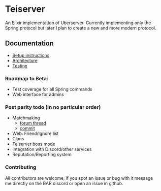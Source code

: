 # Teiserver
An Elixir implementation of Uberserver. Currently implementing only the Spring protocol but later I plan to create a new and more modern protocol.

## Documentation
- [Setup instructions](documents/setup.md)
- [Architecture](documents/architecture.md)
- [Testing](documents/testing.md)

### Roadmap to Beta:
- Test coverage for all Spring commands
- Web interface for admins

### Post parity todo (in no particular order)
- Matchmaking
    + [forum thread](https://springrts.com/phpbb/viewtopic.php?f=71&t=33072)
    + [commit](https://github.com/spring/uberserver/compare/master...gajop:master)
- Web: Friend/Ignore list
- Clans
- Teiserver boss mode
- Integration with Discord/other services
- Reputation/Reporting system

### Contributing
All contributors are welcome; if you spot an issue or bug with it message me directly on the BAR discord or open an issue in github.
